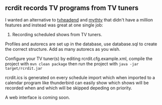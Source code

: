 rcrdit records TV programs from TV tuners
-----------------------------------------

I wanted an alternative to [tvheadend](https://tvheadend.org/) and [mythtv](https://www.mythtv.org/) that didn't have a 
million features and instead was great at one single job:

1. Recording scheduled shows from TV tuners.

Profiles and autorecs are set up in the database, use database.sql to create the correct structure.  Add as many autorecs
as you wish.

Configure your TV tuner(s) by editing rcrdit.cfg.example.xml, compile the project with `mvn clean package` then run the
project with `java -jar target/rcrdit.jar`

rcrdit.ics is generated on every schedule import which when imported to a calendar program like thunderbird can easily
show which shows will be recorded when and which will be skipped depeding on priority.

A web interface is coming soon.